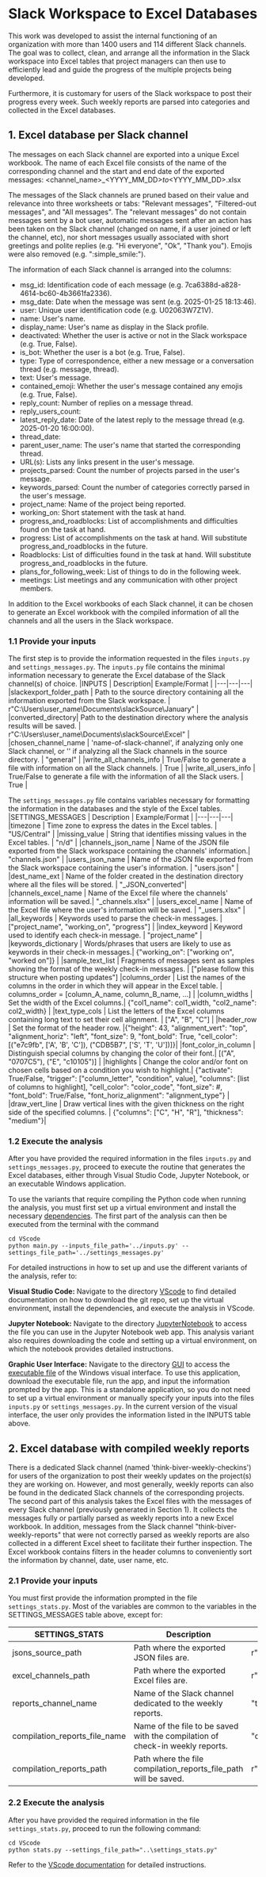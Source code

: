 # Slack Workspace to Excel Databases
This work was developed to assist the internal functioning of an organization 
with more than 1400 users and 114 different Slack channels. The goal was to 
collect, clean, and arrange all the information in the Slack workspace 
into Excel tables that project managers can then use to efficiently lead and 
guide the progress of the multiple projects being developed. 

Furthermore, it is customary for users of the Slack workspace to post their 
progress every week. Such weekly reports are parsed into categories and 
collected in the Excel databases.


## 1. Excel database per Slack channel
The messages on each Slack channel are exported into a unique Excel workbook.
The name of each Excel file consists of the name of the corresponding channel 
and the start and end date of the exported messages: 
<channel_name>_<YYYY_MM_DD>_to_<YYYY_MM_DD>.xlsx

The messages of the Slack channels are pruned based on their value and relevance 
into three worksheets or tabs: "Relevant messages", "Filtered-out messages", 
and "All messages". The "relevant messages" do not contain messages sent by a
bot user, automatic messages sent after an action has been taken on the Slack 
channel (changed on name, if a user joined or left the channel, etc), nor short 
messages usually associated with short greetings and polite replies (e.g. "Hi 
everyone", "Ok", "Thank you"). Emojis were also removed (e.g. ":simple_smile:").

The information of each Slack channel is arranged into the columns:

* msg_id: Identification code of each message (e.g. 7ca6388d-a828-4614-bc60-4b3661fa2336).
* msg_date: Date when the message was sent (e.g. 2025-01-25 18:13:46).
* user: Unique user identification code (e.g. U02063W7Z1V).
* name: User's name.
* display_name: User's name as display in the Slack profile.
* deactivated: Whether the user is active or not in the Slack workspace (e.g. True, False).
* is_bot: Whether the user is a bot (e.g. True, False).
* type: Type of correspondence, either a new message or a conversation thread (e.g. message, thread).
* text: User's message.
* contained_emoji: Whether the user's message contained any emojis (e.g. True, False).
* reply_count: Number of replies on a message thread.
* reply_users_count: 
* latest_reply_date: Date of the latest reply to the message thread (e.g. 2025-01-20 16:00:00).
* thread_date: 
* parent_user_name: The user's name that started the corresponding thread.
* URL(s): Lists any links present in the user's message.
* projects_parsed: Count the number of projects parsed in the user's message.
* keywords_parsed: Count the number of categories correctly parsed in the user's message.
* project_name: Name of the project being reported.
* working_on: Short statement with the task at hand.
* progress_and_roadblocks: List of accomplishments and difficulties found on the task at hand. 
* progress: List of accomplishments on the task at hand. Will substitute progress_and_roadblocks in the future.
* Roadblocks: List of difficulties found in the task at hand. Will substitute progress_and_roadblocks in the future.
* plans_for_following_week: List of things to do in the following week.
* meetings: List meetings and any communication with other project members. 

In addition to the Excel workbooks of each Slack channel, it
can be chosen to generate an Excel workbook with the compiled information of 
all the channels and all the users in the Slack workspace. 

### 1.1 Provide your inputs
The first step is to provide the information requested in the
files `inputs.py` and `settings_messages.py`. The `inputs.py` file contains the
 minimal information necessary to generate the Excel database of the Slack 
 channel(s) of choice. 
|INPUTS | Description| Example/Format |
|---|---|---|
|slackexport_folder_path | Path to the source directory containing all the information exported from the Slack workspace. | r"C:\Users\user_name\Documents\slackSource\January" |
|converted_directory| Path to the destination directory where the analysis results will be saved. | r"C:\Users\user_name\Documents\slackSource\Excel" |
|chosen_channel_name | 'name-of-slack-channel', if analyzing only one Slack channel, or '' if analyzing all the Slack channels in the source directory. | "general" |
|write_all_channels_info | True/False to generate a file with information on all the Slack channels. | True |
|write_all_users_info | True/False to generate a file with the information of all the Slack users. | True |

The `settings_messages.py` file contains variables necessary for formatting the 
information in the databases and the style of the Excel tables. 
|SETTINGS_MESSAGES | Description |  Example/Format |
|---|---|---|
|timezone | Time zone to express the dates in the Excel tables. | "US/Central" |
|missing_value | String that identifies missing values in the Excel tables. | "n/d" |
|channels_json_name | Name of the JSON file exported from the Slack workspace containing the channels' information.| "channels.json" |
|users_json_name | Name of the JSON file exported from the Slack workspace containing the user's information. | "users.json" |
|dest_name_ext | Name of the folder created in the destination directory where all the files will be stored. | "_JSON_converted"|
|channels_excel_name | Name of the Excel file where the channels' information will be saved.| "_channels.xlsx" |
|users_excel_name | Name of the Excel file where the user's information will be saved. | "_users.xlsx" |
|all_keywords | Keywords used to parse the check-in messages. | ["project_name", "working_on", "progress"] |
|index_keyword | Keyword used to identify each check-in message. | "project_name" |
|keywords_dictionary | Words/phrases that users are likely to use as keywords in their check-in messages.| {"working_on": ["working on", "worked on"]} |
|sample_text_list | Fragments of messages sent as samples showing the format of the weekly check-in messages. | ["please follow this structure when posting updates"] 
|columns_order | List the names of the columns in the order in which they will appear in the Excel table. | columns_order = [column_A_name, column_B_name, ...] |
|column_widths | Set the width of the Excel columns.| {"col1_name": col1_width, "col2_name": col2_width} |
|text_type_cols | List the letters of the Excel columns containing long text to set their cell alignment. | ["A", "B", "C"] |
|header_row | Set the format of the header row. |{"height": 43, "alignment_vert": "top", "alignment_horiz": "left", "font_size": 9, "font_bold": True, "cell_color": [("e7c9fb", ['A', 'B', 'C']), ("CDB5B7", ['S', 'T', 'U'])]}|
|font_color_in_column | Distinguish special columns by changing the color of their font.| [("A", "0707C5"), ("E", "c10105")] |
|highlights | Change the color and/or font on chosen cells based on a condition you wish to highlight.| {"activate": True/False, "trigger": ["column_letter", "condition", value], "columns": [list of columns to highlight], "cell_color": "color_code", "font_size": #, "font_bold": True/False, "font_horiz_alignment": "alignment_type"} |
|draw_vert_line | Draw vertical lines with the given thickness on the right side of the specified columns. | {"columns": ["C", "H", "R"], "thickness": "medium"}|

### 1.2 Execute the analysis
After you have provided the required information in the files `inputs.py` and
`settings_messages.py`, proceed to execute the routine that generates
the Excel databases, either through Visual Studio Code, Jupyter Notebook, or an 
executable Windows application. 

To use the variants that require compiling the 
Python code when running the analysis, you must first set up a virtual 
environment and install the necessary [dependencies](dependencies/requirements.txt). 
The first part of the analysis can then be executed from the terminal with the 
command
```{script}
cd VScode
python main.py --inputs_file_path='../inputs.py' --settings_file_path='../settings_messages.py'

```

For detailed instructions in how to set up and use the different variants of the 
analysis, refer to:

**Visual Studio Code:** Navigate to the directory [VScode](VScode) to find 
detailed documentation on how to download the git repo, set up the virtual 
environment, install the dependencies, and execute the analysis in VScode. 

**Jupyter Notebook:** Navigate to the directory [JupyterNotebook](JupyterNotebook)
 to access the file you can use in the Jupyter Notebook web app. This analysis
  variant also requires downloading the code and setting up a virtual 
  environment, on which the notebook provides detailed instructions. 

**Graphic User Interface:** Navigate to the directory [GUI](GUI) to access the 
[executable file](GUI/slack2excel.exe) of the Windows visual interface. To use 
this application, download the executable file, run the app, and input the 
information prompted by the app. This is a standalone application, so you do 
not need to set up a virtual environment or manually specify your inputs into
 the files `inputs.py` or `settings_messages.py`. In the current version of the 
 visual interface, the user only provides the information listed in the INPUTS 
 table above. 




## 2. Excel database with compiled weekly reports

There is a dedicated Slack channel (named 'think-biver-weekly-checkins') for
users of the organization to post their weekly updates on the project(s) they 
are working on. However, and most generally, weekly reports can also be found 
in the dedicated Slack channels of the corresponding projects. 
The second part of this analysis takes the Excel files with the messages of
every Slack channel (previously generated in Section 1). It collects the messages fully
or partially parsed as weekly reports into a new Excel workbook. 
In addition, messages from the Slack channel "think-biver-weekly-reports" that
were not correctly parsed as weekly reports are also collected in a different
Excel sheet to facilitate their further inspection. The Excel workbook 
contains filters in the header columns to conveniently sort the information by
 channel, date, user name, etc.
 
### 2.1 Provide your inputs
You must first provide the information prompted in the file `settings_stats.py`.
Most of the variables are common to the variables in the SETTINGS_MESSAGES 
table above, except for:

|SETTINGS_STATS | Description |  Example/Format |
|---|---|---|
|jsons_source_path | Path where the exported JSON files are.| r"C:\Users\user_name\Documents\slackSource\January" |
|excel_channels_path | Path where the exported Excel files are. | r"C:\Users\user_name\Documents\slackSource\Excel" |
|reports_channel_name | Name of the Slack channel dedicated to the weekly reports. | "think-biver-weekly-checkins"|
|compilation_reports_file_name | Name of the file to be saved with the compilation of check-in weekly reports.| "compiled_weekly_reports_Jan.xlsx" |
|compilation_reports_path | Path where the file compilation_reports_file_path will be saved. | r"C:\Users\user_name\Documents\slackSource\Excel" |

### 2.2 Execute the analysis
After you have provided the required information in the file `settings_stats.py`, proceed to run the following command:
```{script}
cd VScode
python stats.py --settings_file_path="..\settings_stats.py"
```
Refer to the [VScode documentation](VScode) for detailed instructions.


